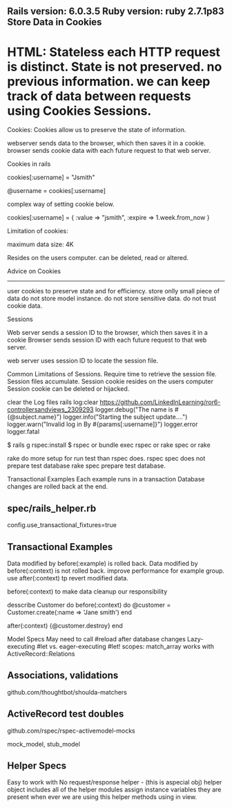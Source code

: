 Rails version: 6.0.3.5
Ruby version: ruby 2.7.1p83
Store Data in Cookies
--------------------
HTML: Stateless
each HTTP request is distinct.
State is not preserved. no previous information.
we can keep track of data between requests using
Cookies
Sessions.
===============
Cookies:
 Cookies allow us to preserve the state of information.

webserver sends data to the browser, which then saves it in a cookie.
browser sends cookie data with each future request to that web server.

Cookies in rails

cookies[:username] = "Jsmith"

@username = cookies[:username]

complex way of setting cookie below.


cookies[:username] = {
	:value => "jsmith",
	:expire => 1.week.from_now
}

Limitation of cookies:

maximum data size: 4K

Resides on the users computer.
can be deleted, read or altered.

Advice on Cookies
__________________
user cookies to preserve state and for efficiency.
store onlly small piece of data 
do not store model instance.
do not store sensitive data.
do not trust cookie data.

Sessions

Web server sends a session ID to the browser, which then saves it in a cookie
Browser sends session ID with each future request to that web server.

web server uses session ID to locate the session file.

Common Limitations of Sessions.
Require time to retrieve the session file.
Session files accumulate.
Session cookie resides  on the users computer
Session cookie can be deleted or hijacked.

clear the Log files
rails log:clear
https://github.com/LinkedInLearning/ror6-controllersandviews_2309293
logger.debug("The name is #{@subject.name}")
logger.info("Starting the subject update....")
logger.warn("Invalid log in By #{params[:username]}")
logger.error
logger.fatal

$ rails g rspec:install
$ rspec or bundle exec rspec or  rake spec or rake

rake do more setup for run test than rspec does.
 rspec spec does not prepare test database
 rake spec prepare test database.

 Transactional Examples
 Each example runs in a transaction
 Database changes are rolled back at the end.

 spec/rails_helper.rb
 --------------
 config.use_transactional_fixtures=true

 Transactional Examples
 -----------------------
 Data modified by before(:example) is rolled back.
 Data modified by before(:context) is not rolled back.
 improve performance for example group.
 use after(:context) tp revert modified data.

 before(:context) to make data cleanup our responsibility


 desscribe Customer do
  before(:context) do 
   @customer = Customer.create(:name => 'Jane smith')
  end

  after(:context) {@customer.destroy}
 end

 Model Specs
  May need to call #reload after database changes
  Lazy-executing #let vs. eager-executing #let!
  scopes: match_array works with ActiveRecord::Relations

  Associations, validations
  -------------------------
  github.com/thoughtbot/shoulda-matchers

  ActiveRecord test doubles
  ---------------------------
  github.com/rspec/rspec-activemodel-mocks

  mock_model, stub_model

  Helper Specs
  ------------

  Easy to work with
  No request/response
  helper -  (this is aspecial obj)
  helper object includes all of the helper modules 
  assign instance variables they are present when ever we are using this helper methods using in view.
  

